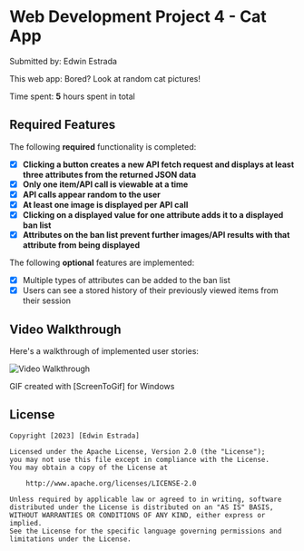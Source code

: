 # Web Development Project 4 - Cat App

Submitted by: Edwin Estrada

This web app: Bored? Look at random cat pictures!

Time spent: **5** hours spent in total

## Required Features

The following **required** functionality is completed:

- [X] **Clicking a button creates a new API fetch request and displays at least three attributes from the returned JSON data**
- [X] **Only one item/API call is viewable at a time**
- [X] **API calls appear random to the user**
- [X] **At least one image is displayed per API call**
- [X] **Clicking on a displayed value for one attribute adds it to a displayed ban list**
- [X] **Attributes on the ban list prevent further images/API results with that attribute from being displayed**

The following **optional** features are implemented:

- [X] Multiple types of attributes can be added to the ban list
- [X] Users can see a stored history of their previously viewed items from their session

## Video Walkthrough

Here's a walkthrough of implemented user stories:

<img src='https://github.com/EdwinEstrada102/CatApp/blob/668f6bd6e6e90e6bed41810c79eb1dab68e82a0e/walkthrough.gif' title='Video Walkthrough' width='' alt='Video Walkthrough' />

GIF created with [ScreenToGif] for Windows

## License

    Copyright [2023] [Edwin Estrada]

    Licensed under the Apache License, Version 2.0 (the "License");
    you may not use this file except in compliance with the License.
    You may obtain a copy of the License at

        http://www.apache.org/licenses/LICENSE-2.0

    Unless required by applicable law or agreed to in writing, software
    distributed under the License is distributed on an "AS IS" BASIS,
    WITHOUT WARRANTIES OR CONDITIONS OF ANY KIND, either express or implied.
    See the License for the specific language governing permissions and
    limitations under the License.
